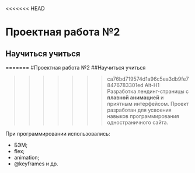 <<<<<<< HEAD
# Проектная работа №2
## Научиться учиться
=======
#Проектная работа №2
##Научиться учиться
>>>>>>> ca76bd719574d1a96c5ea3db9fe78476783301ed
Alt-H1
Разработка лендинг-страницы с **плавной анимацией** и приятным интерфейсом.
Проект разработан для усвоения навыков программирования одностраничного сайта.

При программировании использовались:
* БЭМ;
* flex;
* animation;
* @keyframes и др.

